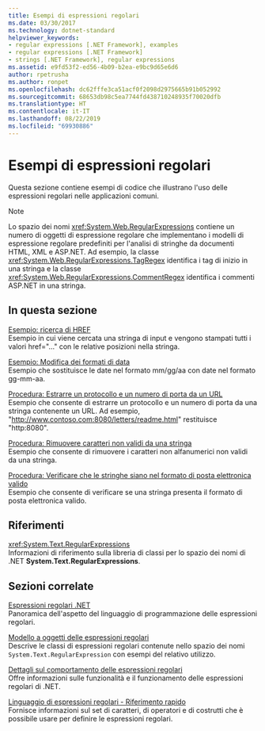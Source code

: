 ```yaml
---
title: Esempi di espressioni regolari
ms.date: 03/30/2017
ms.technology: dotnet-standard
helpviewer_keywords:
- regular expressions [.NET Framework], examples
- regular expressions [.NET Framework]
- strings [.NET Framework], regular expressions
ms.assetid: e9fd53f2-ed56-4b09-b2ea-e9bc9d65e6d6
author: rpetrusha
ms.author: ronpet
ms.openlocfilehash: dc62fffe3ca51acf0f2098d2975665b91b052992
ms.sourcegitcommit: 68653db98c5ea7744fd438710248935f70020dfb
ms.translationtype: HT
ms.contentlocale: it-IT
ms.lasthandoff: 08/22/2019
ms.locfileid: "69930886"
---
```

# <a name="regular-expression-examples"></a>Esempi di espressioni regolari
Questa sezione contiene esempi di codice che illustrano l'uso delle espressioni regolari nelle applicazioni comuni.  
  
> [!NOTE]
> Lo spazio dei nomi <xref:System.Web.RegularExpressions> contiene un numero di oggetti di espressione regolare che implementano i modelli di espressione regolare predefiniti per l'analisi di stringhe da documenti HTML, XML e ASP.NET. Ad esempio, la classe <xref:System.Web.RegularExpressions.TagRegex> identifica i tag di inizio in una stringa e la classe <xref:System.Web.RegularExpressions.CommentRegex> identifica i commenti ASP.NET in una stringa.  
  
## <a name="in-this-section"></a>In questa sezione  
 [Esempio: ricerca di HREF](../../../docs/standard/base-types/regular-expression-example-scanning-for-hrefs.md)  
 Esempio in cui viene cercata una stringa di input e vengono stampati tutti i valori href="…" con le relative posizioni nella stringa.  
  
 [Esempio: Modifica dei formati di data](../../../docs/standard/base-types/regular-expression-example-changing-date-formats.md)  
 Esempio che sostituisce le date nel formato mm/gg/aa con date nel formato gg-mm-aa.  
  
 [Procedura: Estrarre un protocollo e un numero di porta da un URL](../../../docs/standard/base-types/how-to-extract-a-protocol-and-port-number-from-a-url.md)  
 Esempio che consente di estrarre un protocollo e un numero di porta da una stringa contenente un URL. Ad esempio, "http://www.contoso.com:8080/letters/readme.html" restituisce "http:8080".  
  
 [Procedura: Rimuovere caratteri non validi da una stringa](../../../docs/standard/base-types/how-to-strip-invalid-characters-from-a-string.md)  
 Esempio che consente di rimuovere i caratteri non alfanumerici non validi da una stringa.  
  
 [Procedura: Verificare che le stringhe siano nel formato di posta elettronica valido](../../../docs/standard/base-types/how-to-verify-that-strings-are-in-valid-email-format.md)  
 Esempio che consente di verificare se una stringa presenta il formato di posta elettronica valido.  
  
## <a name="reference"></a>Riferimenti  
 <xref:System.Text.RegularExpressions>  
 Informazioni di riferimento sulla libreria di classi per lo spazio dei nomi di .NET **System.Text.RegularExpressions**.  
  
## <a name="related-sections"></a>Sezioni correlate  
 [Espressioni regolari .NET](../../../docs/standard/base-types/regular-expressions.md)  
 Panoramica dell'aspetto del linguaggio di programmazione delle espressioni regolari.  
  
 [Modello a oggetti delle espressioni regolari](../../../docs/standard/base-types/the-regular-expression-object-model.md)  
 Descrive le classi di espressioni regolari contenute nello spazio dei nomi `System.Text.RegularExpression` con esempi del relativo utilizzo.  
  
 [Dettagli sul comportamento delle espressioni regolari](../../../docs/standard/base-types/details-of-regular-expression-behavior.md)  
 Offre informazioni sulle funzionalità e il funzionamento delle espressioni regolari di .NET.  
  
 [Linguaggio di espressioni regolari - Riferimento rapido](../../../docs/standard/base-types/regular-expression-language-quick-reference.md)  
 Fornisce informazioni sul set di caratteri, di operatori e di costrutti che è possibile usare per definire le espressioni regolari.
